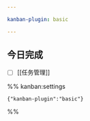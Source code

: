 ```yaml
---

kanban-plugin: basic

---
```


## 今日完成

- [ ] [[任务管理]]




%% kanban:settings
```
{"kanban-plugin":"basic"}
```
%%